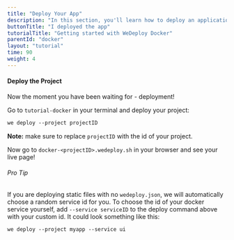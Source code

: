 ```yaml
---
title: "Deploy Your App"
description: "In this section, you'll learn how to deploy an application using WeDeploy Docker."
buttonTitle: "I deployed the app"
tutorialTitle: "Getting started with WeDeploy Docker"
parentId: "docker"
layout: "tutorial"
time: 90
weight: 4
---
```


#### Deploy the Project

Now the moment you have been waiting for - deployment!

Go to `tutorial-docker` in your terminal and deploy your project:

```xml
we deploy --project projectID
```

**Note:** make sure to replace `projectID` with the id of your project.

Now go to `docker-<projectID>.wedeploy.sh` in your browser and see your live page!

<aside>

###### <span class="icon-16-star"></span> Pro Tip

If you are deploying static files with no `wedeploy.json`, we will automatically choose a random service id for you. To choose the id of your docker service yourself, add `--service serviceID` to the deploy command above with your custom id. It could look something like this:

```xml
we deploy --project myapp --service ui
```

</aside>
